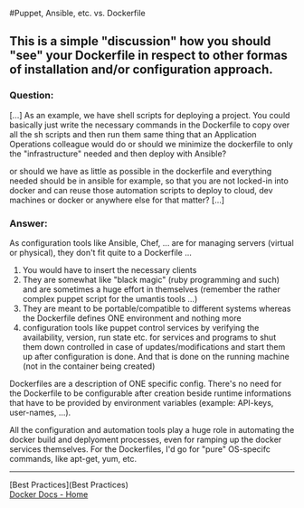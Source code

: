 #Puppet, Ansible, etc. vs. Dockerfile


## This is a simple "discussion" how you should "see" your Dockerfile in respect to other formas of installation and/or configuration approach.

### Question:

[...] As an example, we have shell scripts for deploying a project. You could basically just write the necessary commands in the Dockerfile to copy over all the sh scripts and then run them same thing that an Application Operations colleague would do or should we minimize the dockerfile to only the "infrastructure" needed and then deploy with Ansible?

or should we have as little as possible in the dockerfile and everything needed should be in ansible for example, so that you are not locked-in into docker and can reuse those automation scripts to deploy to cloud, dev machines or docker or anywhere else for that matter? [...]

### Answer:

As  configuration tools like Ansible, Chef, ... are for managing servers (virtual or physical), they don't fit quite to a Dockerfile ...
1. You would have to insert the necessary clients
2. They are somewhat like "black magic" (ruby programming and such) and are sometimes a huge effort in themselves (remember the rather complex puppet script for the umantis tools ...)
3. They are meant to be portable/compatible to different systems whereas the Dockerfile defines ONE environment and nothing more
4. configuration tools like puppet control services by verifying the availability, version, run state etc. for services and programs to shut them down controlled in case of updates/modifications and start them up after configuration is done. And that is done on the running machine (not in the container being created)

Dockerfiles are a description of ONE specific config. There's no need for the Dockerfile to be configurable after creation beside runtime informations that have to be provided by environment variables (example: API-keys, user-names, ...).

All the configuration and automation tools play a huge role in automating the docker build and deplyoment processes, even for ramping up the docker services themselves. For the Dockerfiles, I'd go for "pure" OS-specifc commands, like apt-get, yum, etc.

---

[Best Practices](Best Practices)  
[Docker Docs - Home](../wiki/Home)  
